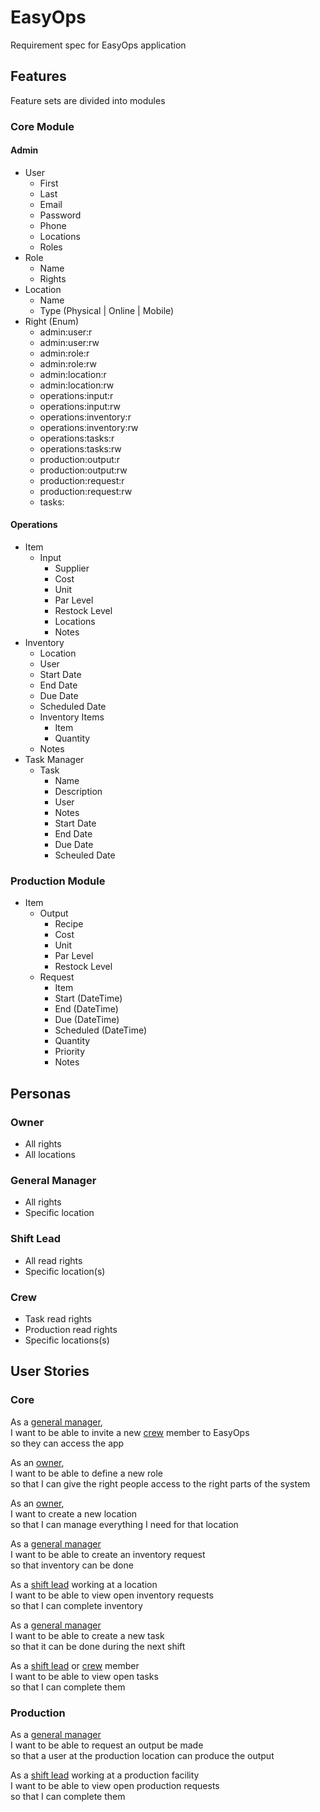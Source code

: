 # EasyOps

Requirement spec for EasyOps application

## Features

Feature sets are divided into modules

### Core Module

#### Admin
- User
    - First
    - Last
    - Email
    - Password
    - Phone
    - Locations
    - Roles
- Role
    - Name
    - Rights
- Location
    - Name
    - Type (Physical | Online | Mobile)
- Right (Enum)
    - admin:user:r
    - admin:user:rw
    - admin:role:r
    - admin:role:rw
    - admin:location:r
    - admin:location:rw
    - operations:input:r
    - operations:input:rw
    - operations:inventory:r
    - operations:inventory:rw
    - operations:tasks:r
    - operations:tasks:rw
    - production:output:r
    - production:output:rw
    - production:request:r
    - production:request:rw
    - tasks:

#### Operations

- Item
    - Input
        - Supplier
        - Cost
        - Unit
        - Par Level
        - Restock Level
        - Locations
        - Notes
- Inventory
    - Location
    - User
    - Start Date
    - End Date
    - Due Date
    - Scheduled Date
    - Inventory Items
        - Item
        - Quantity
    - Notes
- Task Manager
    - Task
        - Name
        - Description
        - User
        - Notes
        - Start Date
        - End Date
        - Due Date
        - Scheuled Date

### Production Module
- Item
    - Output
        - Recipe
        - Cost
        - Unit
        - Par Level
        - Restock Level
    - Request
        - Item
        - Start (DateTime)
        - End (DateTime)
        - Due (DateTime)
        - Scheduled (DateTime)
        - Quantity
        - Priority
        - Notes

## Personas

### Owner
- All rights
- All locations

### General Manager
- All rights
- Specific location

### Shift Lead
- All read rights
- Specific location(s)

### Crew
- Task read rights
- Production read rights
- Specific locations(s)

## User Stories

### Core

As a [general manager](#general-manager),  
I want to be able to invite a new [crew](#crew) member to EasyOps  
so they can access the app

As an [owner](#owner),  
I want to be able to define a new role  
so that I can give the right people access to the right parts of the system  

As an [owner](#owner),  
I want to create a new location  
so that I can manage everything I need for that location  

As a [general manager](#general-manager)  
I want to be able to create an inventory request  
so that inventory can be done  

As a [shift lead](#shift-lead) working at a location  
I want to be able to view open inventory requests  
so that I can complete inventory  

As a [general manager](#general-manager)  
I want to be able to create a new task  
so that it can be done during the next shift  

As a [shift lead](#shift-lead) or [crew](#crew) member  
I want to be able to view open tasks  
so that I can complete them  

### Production

As a [general manager](#general-manager)  
I want to be able to request an output be made  
so that a user at the production location can produce the output  

As a [shift lead](#shift-lead) working at a production facility  
I want to be able to view open production requests  
so that I can complete them  
